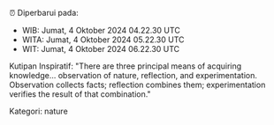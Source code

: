 ⏰ Diperbarui pada:
- WIB: Jumat, 4 Oktober 2024 04.22.30 UTC
- WITA: Jumat, 4 Oktober 2024 05.22.30 UTC
- WIT: Jumat, 4 Oktober 2024 06.22.30 UTC

Kutipan Inspiratif:
"There are three principal means of acquiring knowledge... observation of nature, reflection, and experimentation. Observation collects facts; reflection combines them; experimentation verifies the result of that combination."


Kategori: nature


